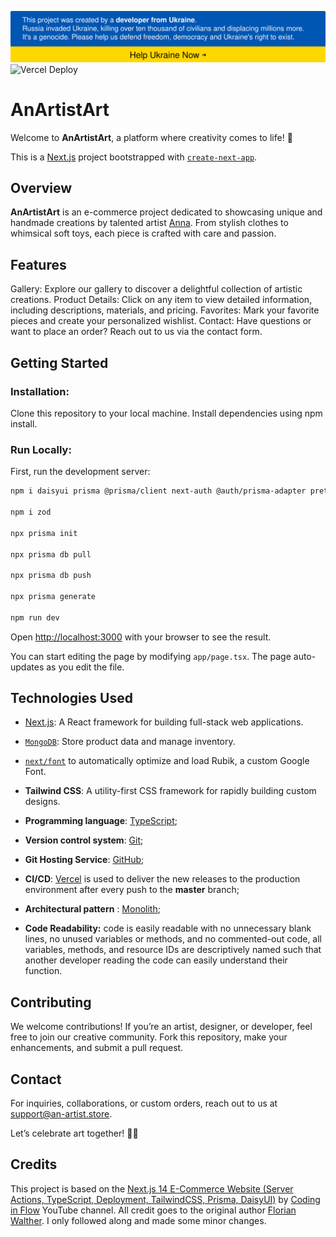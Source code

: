 [![Stand With Ukraine](https://raw.githubusercontent.com/vshymanskyy/StandWithUkraine/main/banner-direct-single.svg)](https://stand-with-ukraine.pp.ua)
![Vercel Deploy](https://therealsujitk-vercel-badge.vercel.app/?app=an-artist-art&style=plastic)

# AnArtistArt

Welcome to **AnArtistArt**, a platform where creativity comes to life! 🎨

This is a [Next.js](https://nextjs.org/) project bootstrapped with [`create-next-app`](https://github.com/vercel/next.js/tree/canary/packages/create-next-app).

## Overview

**AnArtistArt** is an e-commerce project dedicated to showcasing unique and handmade creations by talented artist [Anna](https://www.instagram.com/anartistart). From stylish clothes to whimsical soft toys, each piece is crafted with care and passion.

## Features

Gallery: Explore our gallery to discover a delightful collection of artistic creations.
Product Details: Click on any item to view detailed information, including descriptions, materials, and pricing.
Favorites: Mark your favorite pieces and create your personalized wishlist.
Contact: Have questions or want to place an order? Reach out to us via the contact form.

## Getting Started

### Installation:

Clone this repository to your local machine.
Install dependencies using npm install.

### Run Locally:

First, run the development server:

```bash
npm i daisyui prisma @prisma/client next-auth @auth/prisma-adapter prettier eslint-config-prettier prettier-plugin-tailwindcss

npm i zod

npx prisma init

npx prisma db pull

npx prisma db push

npx prisma generate

npm run dev

```

Open [http://localhost:3000](http://localhost:3000) with your browser to see the result.

You can start editing the page by modifying `app/page.tsx`. The page auto-updates as you edit the file.

## Technologies Used

- [Next.js](https://nextjs.org/): A React framework for building full-stack web applications.

- [`MongoDB`](https://www.mongodb.com/): Store product data and manage inventory.

- [`next/font`](https://nextjs.org/docs/basic-features/font-optimization) to automatically optimize and load Rubik, a custom Google Font.

- **Tailwind CSS**: A utility-first CSS framework for rapidly building custom
  designs.

- **Programming language**: [TypeScript](https://www.typescriptlang.org);

- **Version control system**: [Git](https://git-scm.com);

- **Git Hosting Service**: [GitHub](https://github.com);

- **CI/CD**: [Vercel](https://vercel.com/features/previews) is used to
  deliver the new releases to the production environment after every push to the
  **master** branch;

- **Architectural pattern** :
  [Monolith](https://learn.microsoft.com/en-us/dotnet/architecture/modern-web-apps-azure/common-web-application-architectures#all-in-one-applications);

- **Code Readability:** code is easily readable with no unnecessary blank lines,
  no unused variables
  or methods, and no commented-out code, all variables, methods, and resource
  IDs are descriptively
  named such that another developer reading the code can easily understand their
  function.

## Contributing

We welcome contributions! If you’re an artist, designer, or developer, feel free to join our creative community. Fork this repository, make your enhancements, and submit a pull request.

## Contact

For inquiries, collaborations, or custom orders, reach out to us at support@an-artist.store.

Let’s celebrate art together! 🌟🎨

## Credits

This project is based on the
[Next.js 14 E-Commerce Website (Server Actions, TypeScript, Deployment, TailwindCSS, Prisma, DaisyUI)](https://youtu.be/AaiijESQH5o?si=2Bxmsw5_tHhQ6gEN)
by [Coding in Flow](https://github.com/codinginflow) YouTube channel.
All credit goes to the original
author [Florian Walther](https://github.com/florianwalther-private).
I only followed
along and made some minor changes.
